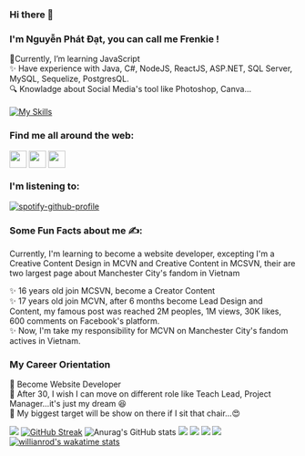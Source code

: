 ### Hi there 👋
### I'm Nguyễn Phát Đạt, you can call me Frenkie !

🌱Currently, I’m  learning JavaScript <br />
:sparkles: Have experience with Java, C#, NodeJS, ReactJS, ASP.NET, SQL Server, MySQL, Sequelize, PostgresQL. <br />
:mag: Knowladge about Social Media's tool like Photoshop, Canva...<br />
<br />
[![My Skills](https://skillicons.dev/icons?i=js,html,css,cs,java,nodejs,dotnet,github,git,ps,linux,postman,react,redux,vscode,mysql,express&theme=dark&perline=6)](https://skillicons.dev)

### Find me all around the web:

<p align="left">
 <a href="http://facebook.com/ng.phatdat.369" target="blank"><img align="center" src="http://i.imgur.com/P3YfQoD.png" title = "Facebook" alt="" height="30" /></a>
<a href="http://twitter.com/@npd21" target="blank"><img align="center" src="https://github.com/mishmanners/MishManners/blob/master/socials/twitter%20(2).png" title = "Twitter" alt="" height="30" /></a>
<a href="http://instagram.com/frenki3_" target="blank"><img align="center" src="https://github.com/mishmanners/MishManners/blob/master/socials/instagram.png" alt="" height="30" /></a>
</p>

### I'm listening to:
[![spotify-github-profile](https://spotify-github-profile.vercel.app/api/view?uid=21cnlwjzjstyyyytvjuykoqcy&cover_image=true&theme=novatorem&show_offline=false&background_color=121212&interchange=false&bar_color=53b14f&bar_color_cover=false)](https://github.com/kittinan/spotify-github-profile)

### Some Fun Facts about me ✍️:

Currently, I'm learning to become a website developer, excepting I'm a Creative Content Design in MCVN and Creative Content in MCSVN, their are two largest page about Manchester City's fandom in Vietnam 

✨ 16 years old join MCSVN, become a Creator Content <br />
✨ 17 years old join MCVN, after 6 months become Lead Design and Content, my famous post was reached 2M peoples, 1M views, 30K likes, 600 comments on Facebook's platform. <br />
✨ Now, I'm take my responsibility for MCVN on Manchester City's fandom actives in Vietnam. <br />

### My Career Orientation

:large_blue_diamond: Become Website Developer <br />
:large_blue_diamond: After 30, I wish I can move on different role like Teach Lead, Project Manager...it's just my dream :satisfied: <br />
:large_blue_diamond: My biggest target will be show on there if I sit that chair...:heart_eyes:

<!--
**fdat3/fdat3** is a ✨ _special_ ✨ repository because its `README.md` (this file) appears on your GitHub profile.

-->
![](http://github-profile-summary-cards.vercel.app/api/cards/profile-details?username=fdat3&theme=darcula)
[![GitHub Streak](https://streak-stats.demolab.com?user=fdat3&theme=dracula)](https://git.io/streak-stats)
![Anurag's GitHub stats](https://github-readme-stats.vercel.app/api?username=fdat3&count_private=true&theme=dracula)
![](http://github-profile-summary-cards.vercel.app/api/cards/productive-time?username=fdat3&theme=darcula&utcOffset=8)
![](http://github-profile-summary-cards.vercel.app/api/cards/repos-per-language?username=fdat3&theme=darcula)
![](http://github-profile-summary-cards.vercel.app/api/cards/stats?username=fdat3&theme=darcula)
![](http://github-profile-summary-cards.vercel.app/api/cards/productive-time?username=fdat3&theme=darcula&utcOffset=8)
[![willianrod's wakatime stats](https://github-readme-stats.vercel.app/api/wakatime?username=@fdat3)](https://github.com/anuraghazra/github-readme-stats)

